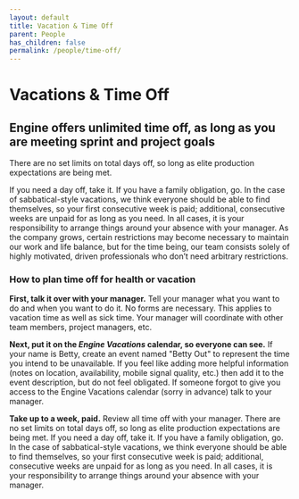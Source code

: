 ```yaml
---
layout: default
title: Vacation & Time Off
parent: People
has_children: false
permalink: /people/time-off/
---
```


# Vacations & Time Off

## Engine offers unlimited time off, as long as you are meeting sprint and project goals

There are no set limits on total days off, so long as elite production expectations are being met.

If you need a day off, take it. If you have a family obligation, go. In the case of sabbatical-style vacations, we think everyone should be able to find themselves, so your first consecutive week is paid; additional, consecutive weeks are unpaid for as long as you need. In all cases, it is your responsibility to arrange things around your absence with your manager. As the company grows, certain restrictions may become necessary to maintain our work and life balance, but for the time being, our team consists solely of highly motivated, driven professionals who don’t need arbitrary restrictions.

### How to plan time off for health or vacation

**First, talk it over with your manager.** Tell your manager what you want to do and when you want to do it. No forms are necessary. This applies to vacation time as well as sick time. Your manager will coordinate with other team members, project managers, etc.

**Next, put it on the _Engine Vacations_ calendar, so everyone can see.** If your name is Betty, create an event named "Betty Out" to represent the time you intend to be unavailable. If you feel like adding more helpful information (notes on location, availability, mobile signal quality, etc.) then add it to the event description, but do not feel obligated. If someone forgot to give you access to the Engine Vacations calendar (sorry in advance) talk to your manager.

**Take up to a week, paid.** Review all time off with your manager. There are no set limits on total days off, so long as elite production expectations are being met. If you need a day off, take it. If you have a family obligation, go. In the case of sabbatical-style vacations, we think everyone should be able to find themselves, so your first consecutive week is paid; additional, consecutive weeks are unpaid for as long as you need. In all cases, it is your responsibility to arrange things around your absence with your manager.


